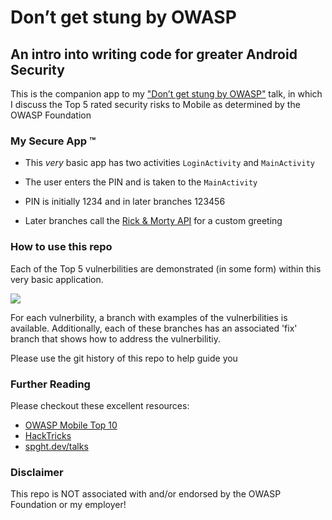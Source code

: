 # Don’t get stung by OWASP
## An intro into writing code for greater Android Security

This is the companion app to my ["Don’t get stung by OWASP"](https://ed-george.github.io) talk, in which I discuss the Top 5 rated security risks to Mobile as determined by the OWASP Foundation

### My Secure App ™️

* This _very_ basic app has two activities `LoginActivity` and `MainActivity`
*  The user enters the PIN and is taken to the `MainActivity`

* PIN is initially 1234 and in later branches 123456
* Later branches call the [Rick & Morty API](https://rickandmortyapi.com/) for a custom greeting

### How to use this repo

Each of the Top 5 vulnerbilities are demonstrated (in some form) within this very basic application.

![](https://i.imgur.com/ls12PGb.png)

For each vulnerbility, a branch with examples of the vulnerbilities is available. Additionally, each of these branches has an associated 'fix' branch that shows how to address the vulnerbilitiy. 

Please use the git history of this repo to help guide you

### Further Reading

Please checkout these excellent resources:

* [OWASP Mobile Top 10](https://owasp.org/www-project-mobile-top-10/)
* [HackTricks](https://book.hacktricks.xyz/)
* [spght.dev/talks](https://ed-george.github.io/talks/)

### Disclaimer

This repo is NOT associated with and/or endorsed by the OWASP Foundation or my employer!
